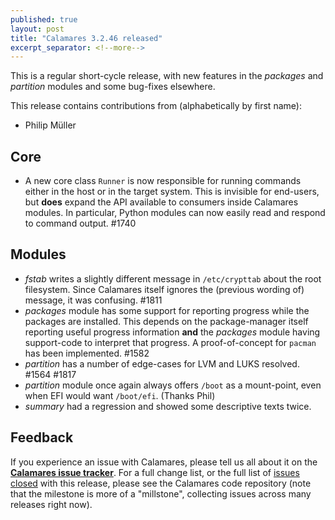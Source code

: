 ```yaml
---
published: true
layout: post
title: "Calamares 3.2.46 released"
excerpt_separator: <!--more-->
---
```


This is a regular short-cycle release, with new features in the *packages* and *partition*
modules and some bug-fixes elsewhere.

<!--more-->

This release contains contributions from (alphabetically by first name):
 - Philip Müller

## Core ##
 - A new core class `Runner` is now responsible for running commands
   either in the host or in the target system. This is invisible for
   end-users, but **does** expand the API available to consumers inside
   Calamares modules. In particular, Python modules can now easily read
   and respond to command output. #1740

## Modules ##
 - *fstab* writes a slightly different message in `/etc/crypttab`
   about the root filesystem. Since Calamares itself ignores the
   (previous wording of) message, it was confusing. #1811
 - *packages* module has some support for reporting progress while
   the packages are installed. This depends on the package-manager itself
   reporting useful progress information **and** the *packages* module having
   support-code to interpret that progress. A proof-of-concept for `pacman`
   has been implemented. #1582
 - *partition* has a number of edge-cases for LVM and LUKS resolved. #1564 #1817
 - *partition* module once again always offers `/boot` as a mount-point, even
   when EFI would want `/boot/efi`. (Thanks Phil)
 - *summary* had a regression and showed some descriptive texts twice.

## Feedback ##

If you experience an issue with Calamares, please tell us all about it
on the [**Calamares issue tracker**][1]. For a full change list, or
the full list of [issues closed][2] with this release, please see the
Calamares code repository (note that the milestone is more of a "millstone",
collecting issues across many releases right now).

[1]: https://github.com/calamares/calamares/issues
[2]: https://github.com/calamares/calamares/milestone/81

